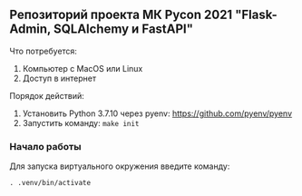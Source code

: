 ## Репозиторий проекта МК Pycon 2021 "Flask-Admin, SQLAlchemy и FastAPI"


Что потребуется:
1. Компьютер с MacOS или Linux
2. Доступ в интернет

Порядок действий:
1. Установить Python 3.7.10 через pyenv: https://github.com/pyenv/pyenv
2. Запустить команду: `make init`

### Начало работы
Для запуска виртуального окружения введите команду:

`. .venv/bin/activate`
